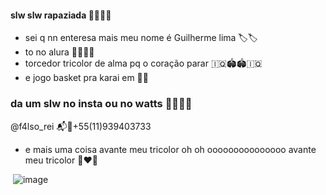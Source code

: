 #### slw slw rapaziada 🤟🏾🤟🏾

- sei q nn enteresa mais meu nome é Guilherme lima 🏷️🏷️
- to no alura 😮‍💨😮‍💨
- torcedor tricolor de alma pq o coração parar 🇮🇶🏟️🏟️🇮🇶
- e jogo basket pra karai em 🏀🏀

### da um slw no insta ou no watts 🤙🏾🤙🏾

@f4lso_rei 📬📱+55(11)939403733

- e mais uma coisa avante meu tricolor
oh oh ooooooooooooooo
avante meu tricolor 🖤❤️🤍

![]()
![image](https://github.com/user-attachments/assets/43aba92f-b7d9-40ae-88ff-01f8ffb2f65a)
